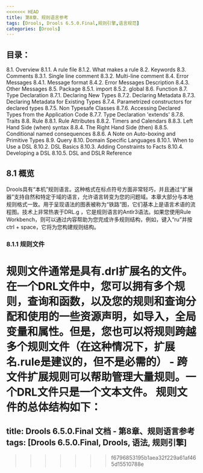```yaml
---
<<<<<<< HEAD
title: 第8章、规则语言参考
tags: [Drools, Drools 6.5.0.Final,规则引擎,语言规范]
categories: [Drools]
---
```

## 目录：
8.1. Overview
8.1.1. A rule file
8.1.2. What makes a rule
8.2. Keywords
8.3. Comments
8.3.1. Single line comment
8.3.2. Multi-line comment
8.4. Error Messages
8.4.1. Message format
8.4.2. Error Messages Description
8.4.3. Other Messages
8.5. Package
8.5.1. import
8.5.2. global
8.6. Function
8.7. Type Declaration
8.7.1. Declaring New Types
8.7.2. Declaring Metadata
8.7.3. Declaring Metadata for Existing Types
8.7.4. Parametrized constructors for declared types
8.7.5. Non Typesafe Classes
8.7.6. Accessing Declared Types from the Application Code
8.7.7. Type Declaration 'extends'
8.7.8. Traits
8.8. Rule
8.8.1. Rule Attributes
8.8.2. Timers and Calendars
8.8.3. Left Hand Side (when) syntax
8.8.4. The Right Hand Side (then)
8.8.5. Conditional named consequences
8.8.6. A Note on Auto-boxing and Primitive Types
8.9. Query
8.10. Domain Specific Languages
8.10.1. When to Use a DSL
8.10.2. DSL Basics
8.10.3. Adding Constraints to Facts
8.10.4. Developing a DSL
8.10.5. DSL and DSLR Reference

## 8.1 概览
Drools具有“本机”规则语言。这种格式在标点符号方面非常轻巧，并且通过“扩展器”支持自然和特定于域的语言，允许语言转变为您的问题域。本章大部分与本地规则格式一致。用于呈现语法的图表被称为“铁路”图，它们基本上是语言术语的流程图。技术上非常热衷于DRL.g ，它是规则语言的Antlr3语法。如果您使用Rule Workbench，则可以通过内容帮助为您完成许多规则结构，例如，键入“ru”并按ctrl + space，它将为您构建规则结构。

### 8.1.1 规则文件
规则文件通常是具有.drl扩展名的文件。在一个DRL文件中，您可以拥有多个规则，查询和函数，以及您的规则和查询分配和使用的一些资源声明，如导入，全局变量和属性。但是，您也可以将规则跨越多个规则文件（在这种情况下，扩展名.rule是建议的，但不是必需的） - 跨文件扩展规则可以帮助管理大量规则。一个DRL文件只是一个文本文件。
规则文件的总体结构如下：
=======
title: Drools 6.5.0.Final 文档 - 第8章、规则语言参考
tags: [Drools 6.5.0.Final, Drools, 语法, 规则引擎]
---
>>>>>>> f6796853195b1aea32f229a61af465d15510788e
